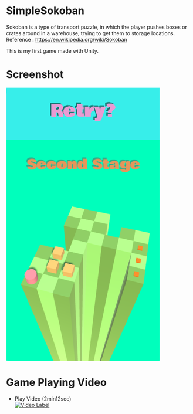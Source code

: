 # SimpleSokoban
Sokoban is a type of transport puzzle, in which the player pushes boxes or crates around in a warehouse, trying to get them to storage locations.  
Reference : https://en.wikipedia.org/wiki/Sokoban  
  
This is my first game made with Unity.

# Screenshot
![Screenshot](https://github.com/oneofthezombies/SimpleSokoban/blob/master/Images/simple_sokoban.png)

# Game Playing Video
- Play Video (2min12sec)  
[![Video Label](http://img.youtube.com/vi/w51AOdcAFq8/0.jpg)](https://youtu.be/w51AOdcAFq8)
